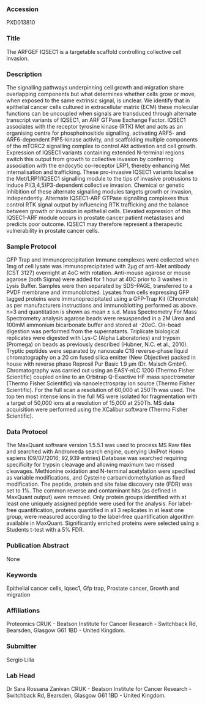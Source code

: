 ### Accession
PXD013810

### Title
The ARFGEF IQSEC1 is a targetable scaffold controlling collective cell invasion.

### Description
The signalling pathways underpinning cell growth and migration share overlapping components but what determines whether cells grow or move, when exposed to the same extrinsic signal, is unclear. We identify that in epithelial cancer cells cultured in extracellular matrix (ECM) these molecular functions can be uncoupled when signals are transduced through alternate transcript variants of IQSEC1, an ARF GTPase Exchange Factor. IQSEC1 associates with the receptor tyrosine kinase (RTK) Met and acts as an organising centre for phosphoinositide signalling, activating ARF5- and ARF6-dependent PIP5-kinase activity, and scaffolding multiple components of the mTORC2 signalling complex to control Akt activation and cell growth. Expression of IQSEC1 variants containing extended N-terminal regions switch this output from growth to collective invasion by conferring association with the endocytic co-receptor LRP1, thereby enhancing Met internalisation and trafficking. These pro-invasive IQSEC1 variants localise the Met/LRP1/IQSEC1 signalling module to the tips of invasive protrusions to induce PI(3,4,5)P3-dependent collective invasion. Chemical or genetic inhibition of these alternate signalling modules targets growth or invasion, independently. Alternate IQSEC1-ARF GTPase signalling complexes thus control RTK signal output by influencing RTK trafficking and the balance between growth or invasion in epithelial cells. Elevated expression of this IQSEC1-ARF module occurs in prostate cancer patient metastases and predicts poor outcome. IQSEC1 may therefore represent a therapeutic vulnerability in prostate cancer cells.

### Sample Protocol
GFP Trap and Immunoprecipitation Immune complexes were collected when 1mg of cell lysate was immunoprecipitated with 2μg of anti-Met antibody (CST 3127) overnight at 4oC with rotation. Anti-mouse agarose or mouse agarose (both Sigma) were added for 1 hour at 40C prior to 3 washes in Lysis Buffer. Samples were then separated by SDS–PAGE, transferred to a PVDF membrane and immunoblotted. Lysates from cells expressing GFP tagged proteins were immunoprecipitated using a GFP-Trap Kit (Chromotek) as per manufacturers instructions and immunoblotting performed as above. n=3 and quantitation is shown as mean ± s.d.  Mass Spectrometry For Mass Spectrometry analysis agarose beads were resuspended in a 2M Urea and 100mM ammonium bicarbonate buffer and stored at -20oC. On-bead digestion was performed from the supernatants. Triplicate biological replicates were digested with Lys-C (Alpha Laboratories) and trypsin (Promega) on beads as previously described (Hubner, N.C. et al., 2010).    Tryptic peptides were separated by nanoscale C18 reverse-phase liquid chromatography on a 20 cm fused silica emitter (New Objective) packed in house with reverse phase Reprosil Pur Basic 1.9 µm (Dr. Maisch GmbH). Chromatography was carried out using an EASY-nLC 1200 (Thermo Fisher Scientific) coupled online to an Orbitrap Q-Exactive HF mass spectrometer (Thermo Fisher Scientific) via nanoelectrospray ion source (Thermo Fisher Scientific). For the full scan a resolution of 60,000 at 250Th was used. The top ten most intense ions in the full MS were isolated for fragmentation with a target of 50,000 ions at a resolution of 15,000 at 250Th. MS data acquisition were performed using the XCalibur software (Thermo Fisher Scientific).

### Data Protocol
The MaxQuant software version 1.5.5.1 was used to process MS Raw files and searched with Andromeda search engine, querying UniProt Homo sapiens (09/07/2016; 92,939 entries) Database was searched requiring specificity for trypsin cleavage and allowing maximum two missed cleavages. Methionine oxidation and N-terminal acetylation were specified as variable modifications, and Cysteine carbamidomethylation as fixed modification. The peptide, protein and site false discovery rate (FDR) was set to 1%. The common reverse and contaminant hits (as defined in MaxQuant output) were removed. Only protein groups identified with at least one uniquely assigned peptide were used for the analysis. For label-free quantification, proteins quantified in all 3 replicates in at least one group, were measured according to the label-free quantification algorithm available in MaxQuant. Significantly enriched proteins were selected using a Students t-test with a 5% FDR.

### Publication Abstract
None

### Keywords
Epithelial cancer cells, Iqsec1, Gfp trap, Prostate cancer, Growth and migration

### Affiliations
Proteomics
CRUK - Beatson Institute for Cancer Research - Switchback Rd, Bearsden, Glasgow G61 1BD - United Kingdom.

### Submitter
Sergio Lilla

### Lab Head
Dr Sara Rossana Zanivan
CRUK - Beatson Institute for Cancer Research - Switchback Rd, Bearsden, Glasgow G61 1BD - United Kingdom.


